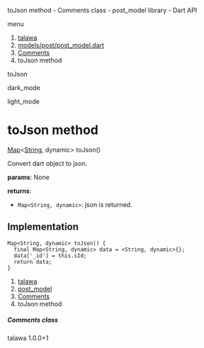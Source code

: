 




toJson method - Comments class - post\_model library - Dart API







menu

1. [talawa](../../index.html)
2. [models/post/post\_model.dart](../../file-___home_harshil_Desktop_open-source_palisadoes_talawa_lib_models_post_post_model/)
3. [Comments](../../file-___home_harshil_Desktop_open-source_palisadoes_talawa_lib_models_post_post_model/Comments-class.html)
4. toJson method

toJson


dark\_mode

light\_mode




# toJson method


[Map](https://api.flutter.dev/flutter/dart-core/Map-class.html)<[String](https://api.flutter.dev/flutter/dart-core/String-class.html), dynamic>
toJson()

Convert dart object to json.

**params**:
None

**returns**:

* `Map<String, dynamic>`: json is returned.

## Implementation

```
Map<String, dynamic> toJson() {
  final Map<String, dynamic> data = <String, dynamic>{};
  data['_id'] = this.sId;
  return data;
}
```

 


1. [talawa](../../index.html)
2. [post\_model](../../file-___home_harshil_Desktop_open-source_palisadoes_talawa_lib_models_post_post_model/)
3. [Comments](../../file-___home_harshil_Desktop_open-source_palisadoes_talawa_lib_models_post_post_model/Comments-class.html)
4. toJson method

##### Comments class





talawa
1.0.0+1






